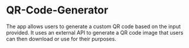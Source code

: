 # QR-Code-Generator
The app allows users to generate a custom QR code based on the input provided. It uses an external API to generate a QR code image that users can then download or use for their purposes.
